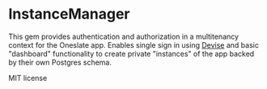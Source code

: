InstanceManager
===============

This gem provides authentication and authorization in a multitenancy context for the Oneslate app.  Enables single sign in using [Devise](https://github.com/plataformatec/devise) and basic "dashboard" functionality to create private "instances" of the app backed by their own Postgres schema.

MIT license
